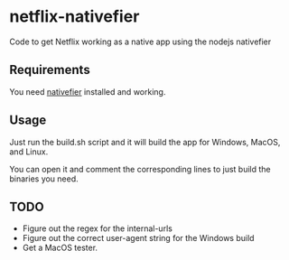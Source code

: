 # netflix-nativefier
Code to get Netflix working as a native app using the nodejs nativefier

## Requirements
You need [nativefier](https://github.com/nativefier/nativefier) installed and working.

## Usage
Just run the build.sh script and it will build the app for Windows, MacOS, and Linux.

You can open it and comment the corresponding lines to just build the binaries you need.

## TODO
- Figure out the regex for the internal-urls
- Figure out the correct user-agent string for the Windows build
- Get a MacOS tester.
